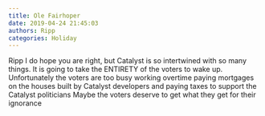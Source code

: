 ```yaml
---
title: Ole Fairhoper
date: 2019-04-24 21:45:03
authors: Ripp
categories: Holiday
---
```


 Ripp I do hope you are right, but Catalyst is so intertwined with so many things.   It is going to take the ENTIRETY of the voters to wake up.  Unfortunately the voters are too busy working overtime paying mortgages on the houses built by Catalyst developers and paying taxes to support the Catalyst politicians
Maybe the voters deserve to get what they get for their ignorance